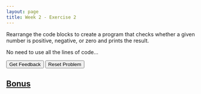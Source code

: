 ```yaml
---
layout: page
title: Week 2 - Exercise 2
---
```


Rearrange the code blocks to create a program that checks whether a given number is positive, negative, or zero and prints the result.

No need to use all the lines of code...

<div id="sortableTrash" class="sortable-code"></div> 
<div id="sortable" class="sortable-code"></div> 
<div style="clear:both;"></div> 
<p> 
    <input id="feedbackLink" value="Get Feedback" type="button" /> 
    <input id="newInstanceLink" value="Reset Problem" type="button" /> 
</p> 
<script type="text/javascript"> 
(function(){
  var initial = "number1 = 3\n" +
    "current_measurement = 92 #distractor\n" +
    "is_positive = number1 > 0\n" +
    "is_negative = number1 < 0\n" +
    "is_zero = number1 == 0\n" +
    "print(&quot;Positive:&quot;, is_positive)\n"
    "print(&quot;Negative:&quot;, is_negative)\n" +
    "print(&quot;Zero:&quot;, is_zero)"
    ;
  var parsonsPuzzle = new ParsonsWidget({
    "sortableId": "sortable",
    "max_wrong_lines": 10,
    "grader": ParsonsWidget._graders.LineBasedGrader,
    "exec_limit": 2500,
    "can_indent": true,
    "x_indent": 50,
    "lang": "en",
    "show_feedback": true,
    "trashId": "sortableTrash"
  });
  parsonsPuzzle.init(initial);
  parsonsPuzzle.shuffleLines();
  $("#newInstanceLink").click(function(event){ 
      event.preventDefault(); 
      parsonsPuzzle.shuffleLines(); 
  }); 
  $("#feedbackLink").click(function(event){ 
      event.preventDefault(); 
      parsonsPuzzle.getFeedback(); 
  }); 
})(); 
</script>

## [Bonus](./bonus_ex.html)
